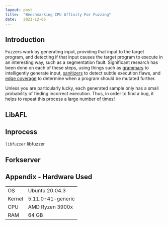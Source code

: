 ```yaml
---
layout: post
title:  "Benchmarking CPU Affinity For Fuzzing"
date:   2021-12-05
---
```


## Introduction
Fuzzers work by generating input, providing that input to the target program, and detecting if that input causes the target program to execute in an interesting way, such as a segmentation fault. Significant research has been done on each of these steps, using things such as [grammars](https://github.com/googleprojectzero/domato) to intelligently generate input, [sanitizers](https://clang.llvm.org/docs/AddressSanitizer.html) to detect subtle execution flaws, and [edge coverage](https://clang.llvm.org/docs/SanitizerCoverage.html) to determine when a program should be mutated further.

Unless you are particularly lucky, each generated sample only has a small probability of finding incorrect execution. Thus, in order to find a bug, it helps to repeat this process a large number of times! 

## LibAFL

## Inprocess
`libfuzzer` libfuzzer 

## Forkserver

## Appendix - Hardware Used

|               |                     |
| --------------| ------------------- |
| OS            | Ubuntu 20.04.3      |
| Kernel        | 5.11.0-41-generic   |
| CPU           | AMD Ryzen 3900x     |
| RAM           | 64 GB               | 